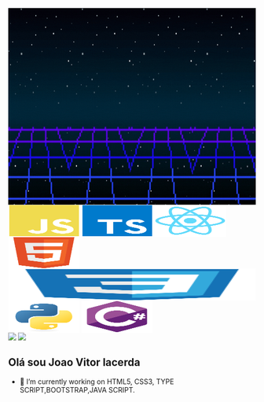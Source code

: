 <div>
  <img align="center" alt="developer" height="400" width="1000" src="https://github.com/Lacerdavitor/Lacerdavitor/blob/main/hi,%20I'm%20Vitor%20Lacerda%20,%20a%20web%20developer%20in%20making%20(1).gif?raw=true">
</div>  
<div style=display:"inline-block">
  <img align="center" alt="Rafa-Js" height="65" width="145" src="https://raw.githubusercontent.com/devicons/devicon/master/icons/javascript/javascript-plain.svg">
  <img align="center" alt="Rafa-Ts" height="65" width="145" src="https://raw.githubusercontent.com/devicons/devicon/master/icons/typescript/typescript-plain.svg">
  <img align="center" alt="Rafa-React" height="65" width="145" src="https://raw.githubusercontent.com/devicons/devicon/master/icons/react/react-original.svg">
  <img align="center" alt="Rafa-HTML" height="65" width="145" src="https://raw.githubusercontent.com/devicons/devicon/master/icons/html5/html5-original.svg">
  <img align="center" alt="Rafa-CSS" height="65" width="1145" src="https://raw.githubusercontent.com/devicons/devicon/master/icons/css3/css3-original.svg">
  <img align="center" alt="Rafa-Python" height="65" width="145" src="https://raw.githubusercontent.com/devicons/devicon/master/icons/python/python-original.svg">
  <img align="center" alt="Rafa-Csharp" height="65" width="145" src="https://raw.githubusercontent.com/devicons/devicon/master/icons/csharp/csharp-original.svg">
</div>
<div> 
  <a href = "mailto:lacerdavitor.dev@gmail.com"><img src="https://img.shields.io/badge/-Gmail-%23333?style=for-the-badge&logo=gmail&logoColor=white" target="_blank"></a>
  <a href="https://www.linkedin.com/in/jo%C3%A3o-vitor-lacerda-6a9620279/" target="_blank"><img src="https://img.shields.io/badge/-LinkedIn-%230077B5?style=for-the-badge&logo=linkedin&logoColor=white" target="_blank"></a> 
</div>

## Olá sou Joao Vitor lacerda </br>
- 🔭 I’m currently working on HTML5, CSS3, TYPE SCRIPT,BOOTSTRAP,JAVA SCRIPT.
